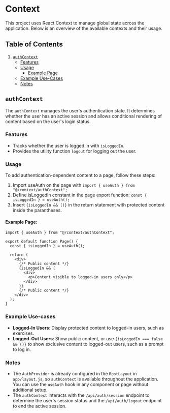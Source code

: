# Context

This project uses React Context to manage global state across the application. Below is an overview of the available contexts and their usage.

## Table of Contents

1. [`authContext`](#authcontext)
   - [Features](#features)
   - [Usage](#usage)
     - [Example Page](#example-page)
   - [Example Use-Cases](#example-use-cases)
   - [Notes](#notes)

## `authContext`

The `authContext` manages the user's authentication state. It determines whether the user has an active session and allows conditional rendering of content based on the user's login status.

### Features

- Tracks whether the user is logged in with `isLoggedIn`.
- Provides the utility function `logout` for logging out the user.

### Usage

To add authentication-dependent content to a page, follow these steps:

1. Import useAuth on the page with `import { useAuth } from "@/context/authContext";`
2. Define isLoggedIn constant in the page export function: `const { isLoggedIn } = useAuth();`
3. Insert `{isLoggedIn && ()}` in the return statement with protected content inside the parantheses.

#### Example Page:

```
import { useAuth } from "@/context/authContext";

export default function Page() {
  const { isLoggedIn } = useAuth();

  return (
    <div>
      {/* Public content */}
      {isLoggedIn && (
        <div>
          <p>Content visible to logged-in users only</p>
        </div>
      )}
      {/* Public content */}
    </div>
  );
}
```

### Example Use-cases

- **Logged-In Users**: Display protected content to logged-in users, such as exercises.
- **Logged-Out Users**: Show public content, or use `{isLoggedIn === false && ()}` to show exclusive content to logged-out users, such as a prompt to log in.

### Notes

- The `AuthProvider` is already configured in the `RootLayout` in `app/layout.js`, so `authContext` is available throughout the application. You can use the `useAuth` hook in any component or page without additional setup.
- The `authContext` interacts with the `/api/auth/session` endpoint to determine the user's session status and the `/api/auth/logout` endpoint to end the active session.
